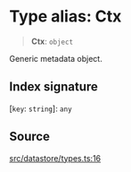 # Type alias: Ctx

> **Ctx**: `object`

Generic metadata object.

## Index signature

 \[`key`: `string`\]: `any`

## Source

[src/datastore/types.ts:16](https://github.com/colelawrence/dexter/blob/6b94c49/src/datastore/types.ts#L16)
